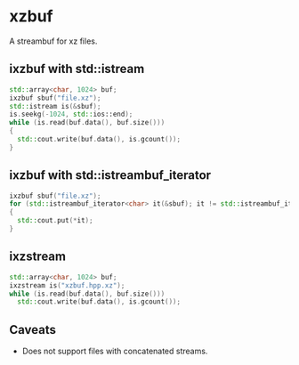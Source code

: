 # xzbuf
A streambuf for xz files.

## ixzbuf with std::istream
```c++
std::array<char, 1024> buf;
ixzbuf sbuf("file.xz");
std::istream is(&sbuf);
is.seekg(-1024, std::ios::end);
while (is.read(buf.data(), buf.size()))
{
  std::cout.write(buf.data(), is.gcount());
}
```
## ixzbuf with std::istreambuf_iterator
```c++
ixzbuf sbuf("file.xz");
for (std::istreambuf_iterator<char> it(&sbuf); it != std::istreambuf_iterator<char>{}; ++it)
{
  std::cout.put(*it);
}
```

## ixzstream 
```c++
std::array<char, 1024> buf;
ixzstream is("xzbuf.hpp.xz");
while (is.read(buf.data(), buf.size()))
  std::cout.write(buf.data(), is.gcount());
```

## Caveats
* Does not support files with concatenated streams.
